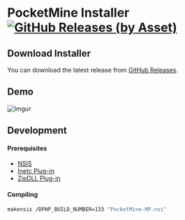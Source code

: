 # PocketMine Installer [![GitHub Releases (by Asset)](https://img.shields.io/github/downloads/nathfreder/pocketmine-installer/latest/PocketMine-MP.exe.svg)](https://github.com/nathfreder/pocketmine-installer/releases)

## Download Installer
You can download the latest release from [GitHub Releases](https://github.com/nathfreder/pocketmine-installer/releases).

## Demo
![Imgur](https://i.imgur.com/ZLLdHcc.gif)

## Development
#### Prerequisites
* [NSIS](https://nsis.sourceforge.io/Main_Page)
* [Inetc Plug-in](https://nsis.sourceforge.io/Inetc_plug-in)
* [ZipDLL Plug-in](https://nsis.sourceforge.io/ZipDLL_plug-in)

#### Compiling
```sh
makensis /DPHP_BUILD_NUMBER=133 "PocketMine-MP.nsi"
```
